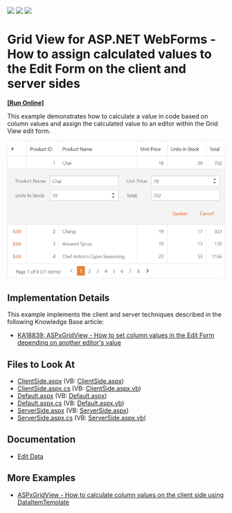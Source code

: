 <!-- default badges list -->
![](https://img.shields.io/endpoint?url=https://codecentral.devexpress.com/api/v1/VersionRange/128535406/22.1.4%2B)
[![](https://img.shields.io/badge/Open_in_DevExpress_Support_Center-FF7200?style=flat-square&logo=DevExpress&logoColor=white)](https://supportcenter.devexpress.com/ticket/details/E4842)
[![](https://img.shields.io/badge/📖_How_to_use_DevExpress_Examples-e9f6fc?style=flat-square)](https://docs.devexpress.com/GeneralInformation/403183)
<!-- default badges end -->
# Grid View for ASP.NET WebForms - How to assign calculated values to the Edit Form on the client and server sides
<!-- run online -->
**[[Run Online]](https://codecentral.devexpress.com/128535406/)**
<!-- run online end -->
This example demonstrates how to calculate a value in code based on column values and assign the calculated value to an editor within the Grid View edit form.

![Set Edit Form Values](set-edit-form-values.png)

## Implementation Details

This example implements the client and server techniques described in the following Knowledge Base article:

- [KA18839: ASPxGridView - How to set column values in the Edit Form depending on another editor's value](https://www.devexpress.com/Support/Center/p/KA18839)

## Files to Look At

- [ClientSide.aspx](./CS/Solution/ClientSide.aspx) (VB: [ClientSide.aspx](./VB/Solution/ClientSide.aspx))
- [ClientSide.aspx.cs](./CS/Solution/ClientSide.aspx.cs) (VB: [ClientSide.aspx.vb](./VB/Solution/ClientSide.aspx.vb))
- [Default.aspx](./CS/Solution/Default.aspx) (VB: [Default.aspx](./VB/Solution/Default.aspx))
- [Default.aspx.cs](./CS/Solution/Default.aspx.cs) (VB: [Default.aspx.vb](./VB/Solution/Default.aspx.vb))
- [ServerSide.aspx](./CS/Solution/ServerSide.aspx) (VB: [ServerSide.aspx](./VB/Solution/ServerSide.aspx))
- [ServerSide.aspx.cs](./CS/Solution/ServerSide.aspx.cs) (VB: [ServerSide.aspx.vb](./VB/Solution/ServerSide.aspx.vb))

## Documentation 

- [Edit Data](https://docs.devexpress.com/AspNet/3712/components/grid-view/concepts/edit-data)

## More Examples

- [ASPxGridView - How to calculate column values on the client side using DataItemTemplate](https://www.devexpress.com/Support/Center/p/E3929)
